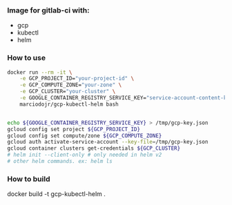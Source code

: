 
### Image for gitlab-ci with:

- gcp
- kubectl
- helm

### How to use

```sh
docker run --rm -it \
    -e GCP_PROJECT_ID="your-project-id" \
    -e GCP_COMPUTE_ZONE="your-zone" \
    -e GCP_CLUSTER="your-cluster" \
    -e GOOGLE_CONTAINER_REGISTRY_SERVICE_KEY="service-account-content-key" \
    marciodojr/gcp-kubectl-helm bash


echo ${GOOGLE_CONTAINER_REGISTRY_SERVICE_KEY} > /tmp/gcp-key.json
gcloud config set project ${GCP_PROJECT_ID}
gcloud config set compute/zone ${GCP_COMPUTE_ZONE}
gcloud auth activate-service-account --key-file=/tmp/gcp-key.json
gcloud container clusters get-credentials ${GCP_CLUSTER}
# helm init --client-only # only needed in helm v2
# other helm commands. ex: helm ls
```

### How to build

docker build -t gcp-kubectl-helm .